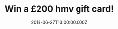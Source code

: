 ---
campaign-uuid: "c-de615f84-9eac-420f-a8f2-efeeb3b25caf"
type: "Preview"
category: "Gifts"
date: "2018-06-27T13:00:00.000Z"
end-date: "2018-07-27T23:59:00.000Z"
disable-form: false
is_promoted: false
has_entry_page: true
title: "Win a £200 hmv gift card!"
competition-description: "<p>Want Ariana Grande’s new album? or maybe Florence and\
  \ the Machine’s limited edition Vinyl? If so… we have great news for YOU! We’re\
  \ giving away a fantastic £200 hmv gift card for you to spend and enjoy the best\
  \ music, movies & more!</p>\r\n<p>Do you want it? Click below for a chance to win!</p>"
hero-header: "Win a £200 hmv gift card!"
terms-confirmation: "N/A"
banner-img: "https://assets.expresslyapp.com/asset-9729e78d-6d11-4011-a542-96bebc2a2a51.jpg"
logo-left-href: "https://www.hmv.com/"
logo-left-image: "https://assets.expresslyapp.com/asset-bcc60982-5669-4efd-8a8e-07dbf2627f52.jpg"
logo-left-title: "hmv"
bg-image-hero: "https://assets.expresslyapp.com/asset-021d6c97-d9eb-4e35-bdf3-de63509eb484.png"
bg-image-first: "https://assets.expresslyapp.com/asset-7904dc90-46ed-4530-8ecf-c2f3567ed03e.jpg"
bg-image-second: "https://assets.expresslyapp.com/asset-65375f33-d662-48ea-9676-e2165b3fb369.jpg"
section1-content: "<p>hmv is a leading specialist retailer of music, film, games and\
  \ technology products, with over 120 stores around the UK, offering a wide selection\
  \ of new release and catalogue titles! hmv make music and entertainment available\
  \ to its customers in every format imaginable: from sheet music and the earliest\
  \ gramophone 78s to today’s digital downloads!</p>\r\n<p> And of course, notably\
  \ also taken in vinyl singles and albums, cassettes and CDs as well as film and\
  \ TV content on VHS, DVD & Blu-ray and games titles across all platforms!</p>"
section2-content: "<p>We want YOU to take advantage of all of their music and entertainment\
  \ that is why we've managed to get our hands on a £200 hmv gift card for you to\
  \ spend and enjoy all of hmv content!</p>\r\n<p>Enter the form below and treat yourself\
  \ with that new album you've always wanted!</p>"
entry-title: "Win a £200 hmv gift card!"
entry-content: "Enter the draw to win a a £200 hmv gift card by completing the form\
  \ below before 23:59 on 27th July 2018."
has-winner: false
prize-description: "A £200 hmv gift card."
special-conditions: "Multiple entries are allowed up to one every day."
---